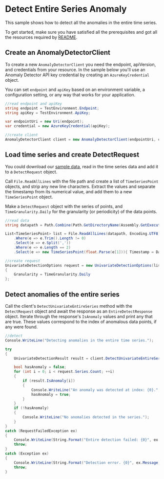 # Detect Entire Series Anomaly
This sample shows how to detect all the anomalies in the entire time series.

To get started, make sure you have satisfied all the prerequisites and got all the resources required by [README][README].

## Create an AnomalyDetectorClient

To create a new `AnomalyDetectorClient` you need the endpoint, apiVersion, and credentials from your resource. In the sample below you'll use an Anomaly Detector API key credential by creating an `AzureKeyCredential` object.

You can set `endpoint` and `apiKey` based on an environment variable, a configuration setting, or any way that works for your application.

```C# Snippet:CreateAnomalyDetectorClientEntire
//read endpoint and apiKey
string endpoint = TestEnvironment.Endpoint;
string apiKey = TestEnvironment.ApiKey;

var endpointUri = new Uri(endpoint);
var credential = new AzureKeyCredential(apiKey);

//create client
AnomalyDetectorClient client = new AnomalyDetectorClient(endpointUri, credential);
```

## Load time series and create DetectRequest

You could download our [sample data][SampleData], read in the time series data and add it to a `DetectRequest` object.

Call `File.ReadAllLines` with the file path and create a list of `TimeSeriesPoint` objects, and strip any new line characters. Extract the values and separate the timestamp from its numerical value, and add them to a new `TimeSeriesPoint` object.

Make a `DetectRequest` object with the series of points, and `TimeGranularity.Daily` for the granularity (or periodicity) of the data points.

```C# Snippet:ReadSeriesData
//read data
string datapath = Path.Combine(Path.GetDirectoryName(Assembly.GetExecutingAssembly().Location), "samples", "data", "request-data.csv");

List<TimeSeriesPoint> list = File.ReadAllLines(datapath, Encoding.UTF8)
    .Where(e => e.Trim().Length != 0)
    .Select(e => e.Split(','))
    .Where(e => e.Length == 2)
    .Select(e => new TimeSeriesPoint(float.Parse(e[1])){ Timestamp = DateTime.Parse(e[0])}).ToList();

//create request
UnivariateDetectionOptions request = new UnivariateDetectionOptions(list)
{
    Granularity = TimeGranularity.Daily
};
```

## Detect anomalies of the entire series
Call the client's `DetectUnivariateEntireSeries` method with the `DetectRequest` object and await the response as an `EntireDetectResponse` object. Iterate through the response's `IsAnomaly` values and print any that are true. These values correspond to the index of anomalous data points, if any were found.

```C# Snippet:DetectEntireSeriesAnomaly
//detect
Console.WriteLine("Detecting anomalies in the entire time series.");

try
{
    UnivariateDetectionResult result = client.DetectUnivariateEntireSeries(request);

    bool hasAnomaly = false;
    for (int i = 0; i < request.Series.Count; ++i)
    {
        if (result.IsAnomaly[i])
        {
            Console.WriteLine("An anomaly was detected at index: {0}.", i);
            hasAnomaly = true;
        }
    }
    if (!hasAnomaly)
    {
        Console.WriteLine("No anomalies detected in the series.");
    }
}
catch (RequestFailedException ex)
{
    Console.WriteLine(String.Format("Entire detection failed: {0}", ex.Message));
    throw;
}
catch (Exception ex)
{
    Console.WriteLine(String.Format("Detection error. {0}", ex.Message));
    throw;
}
```

[README]: https://github.com/Azure/azure-sdk-for-net/blob/main/sdk/anomalydetector/Azure.AI.AnomalyDetector/README.md
[SampleData]: https://github.com/Azure/azure-sdk-for-net/tree/main/sdk/anomalydetector/Azure.AI.AnomalyDetector/tests/samples/data/request-data.csv
